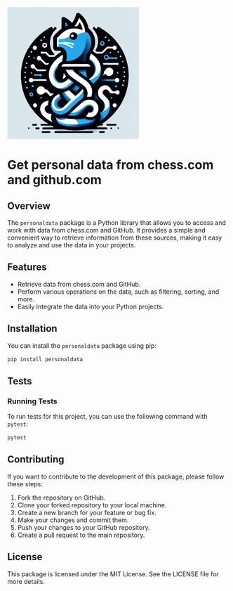 <img src="media/logo1.png" style="width:300px;height:300px">


# Get personal data from chess.com and github.com

## Overview

The `personaldata` package is a Python library that allows you to access and work with data from chess.com and GitHub. It provides a simple and convenient way to retrieve information from these sources, making it easy to analyze and use the data in your projects.

## Features

- Retrieve data from chess.com and GitHub.
- Perform various operations on the data, such as filtering, sorting, and more.
- Easily integrate the data into your Python projects.

## Installation

You can install the `personaldata` package using pip:

```bash
pip install personaldata
```
## Tests

### Running Tests

To run tests for this project, you can use the following command with `pytest`:

```bash
pytest
```
## Contributing 
If you want to contribute to the development of this package, please follow these steps:

1. Fork the repository on GitHub.
2. Clone your forked repository to your local machine.
3. Create a new branch for your feature or bug fix.
4. Make your changes and commit them.
5. Push your changes to your GitHub repository.
6. Create a pull request to the main repository.


## License
This package is licensed under the MIT License. See the LICENSE file for more details.



